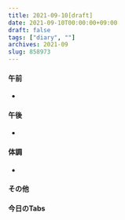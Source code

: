 ```yaml
---
title: 2021-09-10[draft]
date: 2021-09-10T00:00:00+09:00
draft: false
tags: ["diary", ""]
archives: 2021-09
slug: 858973
---
```

#### 午前
- 
#### 午後
- 
#### 体調
- 
#### その他
#### 今日のTabs